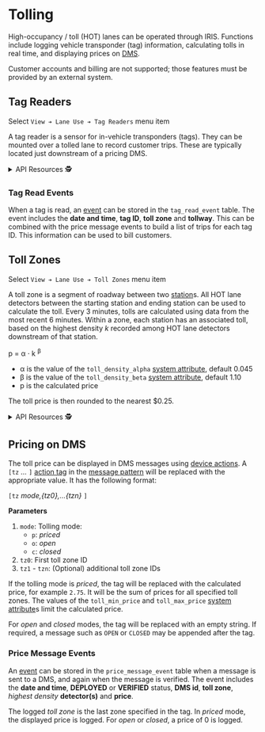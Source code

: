 # Tolling

High-occupancy / toll (HOT) lanes can be operated through IRIS.  Functions
include logging vehicle transponder (tag) information, calculating tolls in
real time, and displaying prices on [DMS].

Customer accounts and billing are not supported; those features must be
provided by an external system.

## Tag Readers

Select `View ➔ Lane Use ➔ Tag Readers` menu item

A tag reader is a sensor for in-vehicle transponders (tags).  They can be
mounted over a tolled lane to record customer trips.  These are typically
located just downstream of a pricing DMS.

<details>
<summary>API Resources 🕵️ </summary>

* `iris/api/tag_reader` (primary)
* `iris/api/tag_reader/{name}`

| Access       | Primary        | Secondary          |
|--------------|----------------|--------------------|
| 👁️  View      | name, location | geo\_loc, settings |
| 💡 Manage    | notes          | toll\_zone         |
| 🔧 Configure | controller     | pin                |

</details>

### Tag Read Events

When a tag is read, an [event] can be stored in the `tag_read_event` table.
The event includes the **date and time**, **tag ID**, **toll zone** and
**tollway**.  This can be combined with the price message events to build a
list of trips for each tag ID.  This information can be used to bill
customers.

## Toll Zones

Select `View ➔ Lane Use ➔ Toll Zones` menu item

A toll zone is a segment of roadway between two [station]s.  All HOT lane
detectors between the starting station and ending station can be used to
calculate the toll.  Every 3 minutes, tolls are calculated using data from the
most recent 6 minutes.  Within a zone, each station has an associated toll,
based on the highest density _k_ recorded among HOT lane detectors downstream of
that station.

p = α ⋅ k <sup>β</sup>

* α is the value of the `toll_density_alpha` [system attribute], default 0.045
* β is the value of the `toll_density_beta` [system attribute], default 1.10
* p is the calculated price

The toll price is then rounded to the nearest $0.25.

<details>
<summary>API Resources 🕵️ </summary>

* `iris/api/toll_zone` (primary)
* `iris/api/toll_zone/{name}`

| Access       | Primary | Secondary                                   |
|--------------|---------|---------------------------------------------|
| 👁️  View      | name    |                                             |
| 💡 Manage    | tollway | start\_id, end\_id, alpha, beta, max\_price |

</details>

## Pricing on DMS

The toll price can be displayed in DMS messages using [device actions].  A
`[tz` *…* `]` [action tag] in the [message pattern] will be replaced with the
appropriate value.  It has the following format:

`[tz` *mode,{tz0},…{tzn}* `]`

**Parameters**

1. `mode`: Tolling mode:
   - `p`: _priced_
   - `o`: _open_
   - `c`: _closed_
2. `tz0`: First toll zone ID
3. `tz1` - `tzn`: (Optional) additional toll zone IDs

If the tolling mode is _priced_, the tag will be replaced with the calculated
price, for example `2.75`.  It will be the sum of prices for all specified toll
zones.  The values of the `toll_min_price` and `toll_max_price`
[system attribute]s limit the calculated price.

For _open_ and _closed_ modes, the tag will be replaced with an empty string.
If required, a message such as `OPEN` or `CLOSED` may be appended after the tag.

### Price Message Events

An [event] can be stored in the `price_message_event` table when a message is
sent to a DMS, and again when the message is verified.  The event includes the
**date and time**, **DEPLOYED** or **VERIFIED** status, **DMS id**,
**toll zone**, _highest density_ **detector(s)** and **price**.

The logged _toll zone_ is the last zone specified in the tag.  In _priced_ mode,
the displayed price is logged.  For _open_ or _closed_, a price of 0 is logged.


[action tag]: action_plans.html#action-tags
[device actions]: action_plans.html#device-actions
[DMS]: dms.html
[event]: events.html
[message pattern]: message_patterns.html
[station]: road_topology.html#r_node-types
[system attribute]: system_attributes.html
